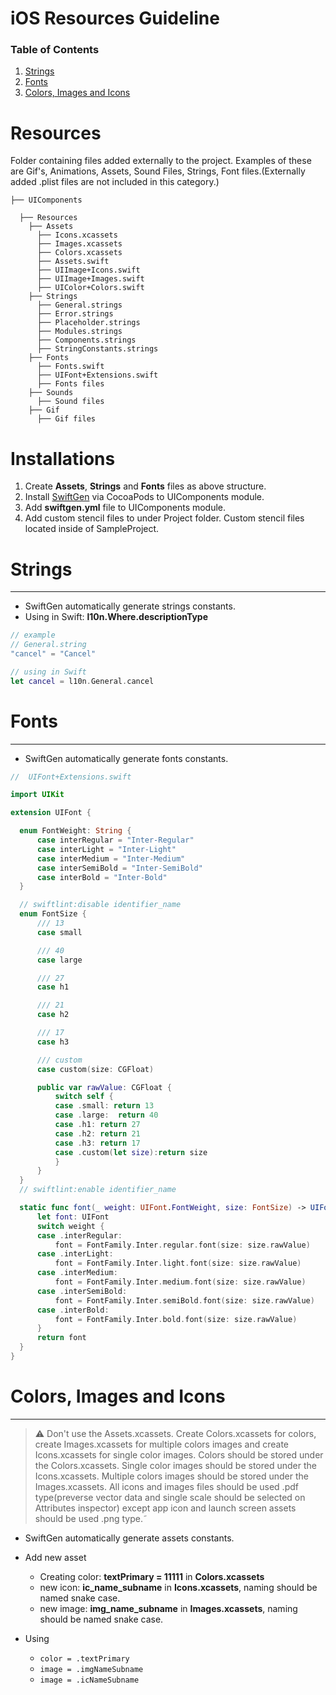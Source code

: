# iOS Resources Guideline

### Table of Contents

1. [Strings](#strings)
2. [Fonts](#fonts)
3. [Colors, Images and Icons](#assets)

# Resources

Folder containing files added externally to the project. Examples of these are Gif's, Animations, Assets, Sound Files, Strings, Font files.(Externally added .plist files are not included in this category.)

```text
├── UIComponents

  ├── Resources
    ├── Assets
      ├── Icons.xcassets
      ├── Images.xcassets
      ├── Colors.xcassets
      ├── Assets.swift
      ├── UIImage+Icons.swift
      ├── UIImage+Images.swift
      ├── UIColor+Colors.swift
    ├── Strings
      ├── General.strings
      ├── Error.strings
      ├── Placeholder.strings
      ├── Modules.strings
      ├── Components.strings
      ├── StringConstants.strings
    ├── Fonts
      ├── Fonts.swift
      ├── UIFont+Extensions.swift
      ├── Fonts files
    ├── Sounds
      ├── Sound files
    ├── Gif
      ├── Gif files
```

# Installations

  1. Create **Assets**, **Strings** and **Fonts** files as above structure.
  2. Install [SwiftGen](https://github.com/SwiftGen/SwiftGen) via CocoaPods to UIComponents module.
  3. Add **swiftgen.yml** file to UIComponents module.
  4. Add custom stencil files to under Project folder. Custom stencil files located inside of SampleProject.


<a name="strings"></a>

# Strings

---

* SwiftGen automatically generate strings constants.
* Using in Swift: **l10n.Where.descriptionType**

```swift
// example
// General.string
"cancel" = "Cancel"

// using in Swift
let cancel = l10n.General.cancel
```

<a name="fonts"></a>

# Fonts

---

* SwiftGen automatically generate fonts constants.

```swift
//  UIFont+Extensions.swift

import UIKit

extension UIFont {

  enum FontWeight: String {
      case interRegular = "Inter-Regular"
      case interLight = "Inter-Light"
      case interMedium = "Inter-Medium"
      case interSemiBold = "Inter-SemiBold"
      case interBold = "Inter-Bold"
  }

  // swiftlint:disable identifier_name
  enum FontSize {
      /// 13
      case small

      /// 40
      case large

      /// 27
      case h1

      /// 21
      case h2

      /// 17
      case h3

      /// custom
      case custom(size: CGFloat)

      public var rawValue: CGFloat {
          switch self {
          case .small: return 13
          case .large:  return 40
          case .h1: return 27
          case .h2: return 21
          case .h3: return 17
          case .custom(let size):return size
          }
      }
  }
  // swiftlint:enable identifier_name

  static func font(_ weight: UIFont.FontWeight, size: FontSize) -> UIFont {
      let font: UIFont
      switch weight {
      case .interRegular:
          font = FontFamily.Inter.regular.font(size: size.rawValue)
      case .interLight:
          font = FontFamily.Inter.light.font(size: size.rawValue)
      case .interMedium:
          font = FontFamily.Inter.medium.font(size: size.rawValue)
      case .interSemiBold:
          font = FontFamily.Inter.semiBold.font(size: size.rawValue)
      case .interBold:
          font = FontFamily.Inter.bold.font(size: size.rawValue)
      }
      return font
  }
}
```

<a name="assets"></a>

# Colors, Images and Icons

---

> :warning: Don't use the Assets.xcassets. Create Colors.xcassets for colors,  create Images.xcassets for multiple colors images and create Icons.xcassets for single color images. Colors should be stored under the Colors.xcassets. Single color images should be stored under the Icons.xcassets. Multiple colors images should be stored under the Images.xcassets. All icons and images files should be used .pdf type(preverse vector data and single scale should be selected on Attributes inspector) except app icon and launch screen assets should be used .png type.˜

* SwiftGen automatically generate assets constants.

* Add new asset

  * Creating color: **textPrimary = 11111** in **Colors.xcassets**
  * new icon: **ic\_name\_subname** in **Icons.xcassets**, naming should be named snake case.
  * new image: **img\_name\_subname** in **Images.xcassets**, naming should be named snake case.

* Using

    * `color = .textPrimary`
    * `image = .imgNameSubname`
    * `image = .icNameSubname`
